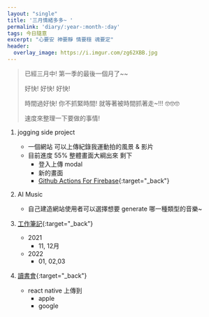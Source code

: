 ```yaml
---
layout: "single"
title: '三月情緒多多~ '
permalink: 'diary/:year-:month-:day'
tags: 今日隨意 
excerpt: "心要安 神要靜 情要穩 魂要定"
header:
  overlay_image: https://i.imgur.com/zg62XBB.jpg
---
```



> 已經三月中! 第一季的最後一個月了~~
>
> 好快! 好快! 好快! 
>
> 時間過好快! 你不抓緊時間! 就等著被時間抓著走~!!! 🤓🤓🤓
>
> 速度來整理一下要做的事情!


1. jogging side project

   - 一個網站 可以上傳紀錄我運動拍的風景 & 影片
   - 目前進度 55% 整體畫面大綱出來 剩下
     - 登入上傳 modal
     - 新的畫面
     - [Github Actions For Firebase](https://github.com/marketplace/actions/github-action-for-firebase){:target="_back"}

2. AI Music
   
   - 自己建造網站使用者可以選擇想要 generate 哪一種類型的音樂~

3. [工作筆記](https://yuting3656.github.io/yutingblog/tags/#%E5%B7%A5%E4%BD%9C%E7%AD%86%E8%A8%98){:target="_back"}
    - 2021
        - 11, 12月 
    - 2022
        - 01, 02,03
4. [讀書會](https://yuting3656.github.io/yutingblog/tags/#%E8%AE%80%E6%9B%B8%E6%9C%83){:target="_back"}

    - react native 上傳到 
        - apple
        - google 